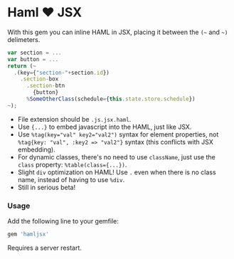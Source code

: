 # Haml :heart: JSX

With this gem you can inline HAML in JSX, placing it between the `(~` and `~)` delimeters.

```javascript
var section = ...
var button = ...
return (~
  .(key={"section-"+section.id})
    .section-box
      .section-btn
        {button}
      %SomeOtherClass(schedule={this.state.store.schedule})
~);
```

* File extension should be `.js.jsx.haml`.
* Use `{...}` to embed javascript into the HAML, just like JSX.
* Use `%tag(key="val" key2="val2")` syntax for element properties, not `%tag{key: "val", :key2 => "val2"}` syntax (this conflicts with JSX embedding).
* For dynamic classes, there's no need to use `className`, just use the `class` property: `%table(class={...})`.
* Slight `div` optimization on HAML! Use `.` even when there is no class name, instead of having to use `%div`.
* Still in serious beta!

### Usage

Add the following line to your gemfile:

```ruby
gem 'hamljsx'
```

Requires a server restart.